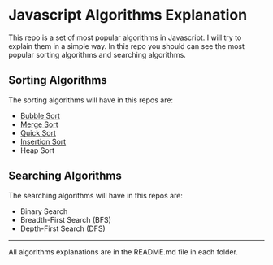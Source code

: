 # Javascript Algorithms Explanation

This repo is a set of most popular algorithms in Javascript. I will try to explain them in a simple way. In this repo you should can see the most popular sorting algorithms and searching algorithms.

## Sorting Algorithms

The sorting algorithms will have in this repos are:

- [Bubble Sort](./sorting/bubble-sort/)
- [Merge Sort](./sorting/merge-sort/)
- [Quick Sort](./sorting/quick-sort/)
- [Insertion Sort](./sorting/insertion-sort/)
- Heap Sort

## Searching Algorithms

The searching algorithms will have in this repos are:

- Binary Search
- Breadth-First Search (BFS)
- Depth-First Search (DFS)

---

All algorithms explanations are in the README.md file in each folder.
